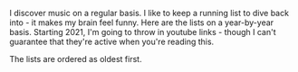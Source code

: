 I discover music on a regular basis. I like to keep a running list to dive back into - it makes my brain feel funny. Here are the lists on a year-by-year basis. Starting 2021, I'm going to throw in youtube links - though I can't guarantee that they're active when you're reading this.

The lists are ordered as oldest first.
